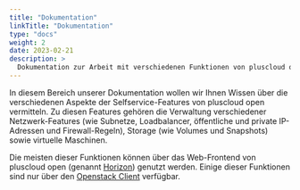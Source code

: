 ```yaml
---
title: "Dokumentation"
linkTitle: "Dokumentation"
type: "docs"
weight: 2
date: 2023-02-21
description: >
  Dokumentation zur Arbeit mit verschiedenen Funktionen von pluscloud open
---
```


In diesem Bereich unserer Dokumentation wollen wir Ihnen Wissen über die verschiedenen Aspekte der Selfservice-Features von pluscloud open vermitteln. Zu diesen Features gehören die Verwaltung verschiedener Netzwerk-Features (wie Subnetze, Loadbalancer, öffentliche und private IP-Adressen und Firewall-Regeln), Storage (wie Volumes und Snapshots) sowie virtuelle Maschinen.

Die meisten dieser Funktionen können über das Web-Frontend von pluscloud open (genannt [Horizon](https://docs.openstack.org/horizon/latest/)) genutzt werden. Einige dieser Funktionen sind nur über den [Openstack Client](https://docs.openstack.org/python-openstackclient/latest/index.html) verfügbar.
